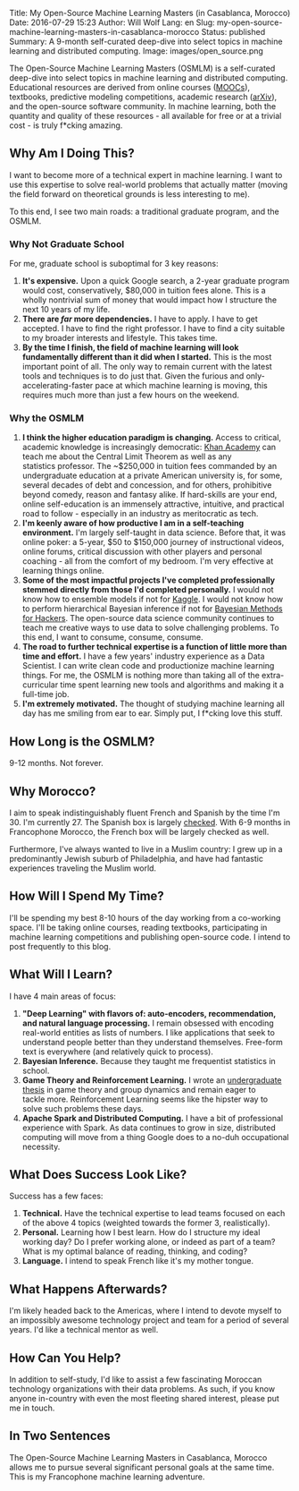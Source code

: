 Title: My Open-Source Machine Learning Masters (in Casablanca, Morocco)
Date: 2016-07-29 15:23
Author: Will Wolf
Lang: en
Slug: my-open-source-machine-learning-masters-in-casablanca-morocco
Status: published
Summary: A 9-month self-curated deep-dive into select topics in machine learning and distributed computing.
Image: images/open_source.png

The Open-Source Machine Learning Masters (OSMLM) is a self-curated deep-dive into select topics in machine learning and distributed computing. Educational resources are derived from online courses ([MOOCs](https://en.wikipedia.org/wiki/Massive_open_online_course)), textbooks, predictive modeling competitions, academic research ([arXiv](https://arxiv.org/)), and the open-source software community. In machine learning, both the quantity and quality of these resources - all available for free or at a trivial cost - is truly f*cking amazing.

## Why Am I Doing This?

I want to become more of a technical expert in machine learning. I want to use this expertise to solve real-world problems that actually matter (moving the field forward on theoretical grounds is less interesting to me).

To this end, I see two main roads: a traditional graduate program, and the OSMLM.

### Why Not Graduate School

For me, graduate school is suboptimal for 3 key reasons:

1. **It's expensive.** Upon a quick Google search, a 2-year graduate program would cost, conservatively, $80,000 in tuition fees alone. This is a wholly nontrivial sum of money that would impact how I structure the next 10 years of my life.
2. **There are *far* more dependencies.** I have to apply. I have to get accepted. I have to find the right professor. I have to find a city suitable to my broader interests and lifestyle. This takes time.
3. **By the time I finish, the field of machine learning will look fundamentally different than it did when I started.** This is the most important point of all. The only way to remain current with the latest tools and techniques is to do just that. Given the furious and only-accelerating-faster pace at which machine learning is moving, this requires much more than just a few hours on the weekend.

### Why the OSMLM

1. **I think the higher education paradigm is changing.** Access to critical, academic knowledge is increasingly democratic: [Khan Academy](https://www.khanacademy.org/) can teach me about the Central Limit Theorem as well as any statistics professor. The ~$250,000 in tuition fees commanded by an undergraduate education at a private American university is, for some, several decades of debt and concession, and for others, prohibitive beyond comedy, reason and fantasy alike. If hard-skills are your end, online self-education is an immensely attractive, intuitive, and practical road to follow - especially in an industry as meritocratic as tech.
2. **I'm keenly aware of how productive I am in a self-teaching environment.** I'm largely self-taught in data science. Before that, it was online poker: a 5-year, $50 to $150,000 journey of instructional videos, online forums, critical discussion with other players and personal coaching - all from the comfort of my bedroom. I'm very effective at learning things online.
3. **Some of the most impactful projects I've completed professionally stemmed directly from those I'd completed personally.** I would not know how to ensemble models if not for [Kaggle](https://www.kaggle.com/). I would not know how to perform hierarchical Bayesian inference if not for [Bayesian Methods for Hackers](http://camdavidsonpilon.github.io/Probabilistic-Programming-and-Bayesian-Methods-for-Hackers/). The open-source data science community continues to teach me creative ways to use data to solve challenging problems. To this end, I want to consume, consume, consume.
4. **The road to further technical expertise is a function of little more than time and effort.** I have a few years' industry experience as a Data Scientist. I can write clean code and productionize machine learning things. For me, the OSMLM is nothing more than taking all of the extra-curricular time spent learning new tools and algorithms and making it a full-time job.
5. **I'm extremely motivated.** The thought of studying machine learning all day has me smiling from ear to ear. Simply put, I f*cking love this stuff.

## How Long is the OSMLM?

9-12 months. Not forever.

## Why Morocco?

I aim to speak indistinguishably fluent French and Spanish by the time I'm 30. I'm currently 27. The Spanish box is largely [checked](https://www.youtube.com/watch?v=xqO0KW3O9uU). With 6-9 months in Francophone Morocco, the French box will be largely checked as well.

Furthermore, I've always wanted to live in a Muslim country: I grew up in a predominantly Jewish suburb of Philadelphia, and have had fantastic experiences traveling the Muslim world.

## How Will I Spend My Time?

I'll be spending my best 8-10 hours of the day working from a co-working space. I'll be taking online courses, reading textbooks, participating in machine learning competitions and publishing open-source code. I intend to post frequently to this blog.

## What Will I Learn?

I have 4 main areas of focus:

1. **"Deep Learning" with flavors of: auto-encoders, recommendation, and natural language processing.** I remain obsessed with encoding real-world entities as lists of numbers. I like applications that seek to understand people better than they understand themselves. Free-form text is everywhere (and relatively quick to process).
2. **Bayesian Inference.** Because they taught me frequentist statistics in school.
3. **Game Theory and Reinforcement Learning.** I wrote an [undergraduate thesis](https://honors.libraries.psu.edu/catalog/1947) in game theory and group dynamics and remain eager to tackle more. Reinforcement Learning seems like the hipster way to solve such problems these days.
4. **Apache Spark and Distributed Computing.** I have a bit of professional experience with Spark. As data continues to grow in size, distributed computing will move from a thing Google does to a no-duh occupational necessity.

## What Does Success Look Like?

Success has a few faces:

1. **Technical.** Have the technical expertise to lead teams focused on each of the above 4 topics (weighted towards the former 3, realistically).
2. **Personal.** Learning how I best learn. How do I structure my ideal working day? Do I prefer working alone, or indeed as part of a team? What is my optimal balance of reading, thinking, and coding?
3. **Language.** I intend to speak French like it's my mother tongue.

## What Happens Afterwards?

I'm likely headed back to the Americas, where I intend to devote myself to an impossibly awesome technology project and team for a period of several years. I'd like a technical mentor as well.

## How Can You Help?

In addition to self-study, I'd like to assist a few fascinating Moroccan technology organizations with their data problems. As such, if you know anyone in-country with even the most fleeting shared interest, please put me in touch.

## In Two Sentences

The Open-Source Machine Learning Masters in Casablanca, Morocco allows me to pursue several significant personal goals at the same time. This is my Francophone machine learning adventure.
